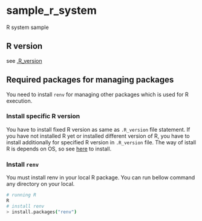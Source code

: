 # sample_r_system

R system sample

## R version

see [.R_version](./.R_version)

## Required packages for managing packages

You need to install `renv` for managing other packages which is used for R execution.

### Install specific R version

You have to install fixed R version as same as `.R_version` file statement.
If you have not installed R yet or installed different version of R, you have to install additionally for specified R version in `.R_version` file.
The way of istall R is depends on OS, so see [here](https://cloud.r-project.org/) to install.

### Install `renv`

You must install renv in your local R package.
You can run bellow command any directory on your local.

```bash
# running R
R
# install renv
> install.packages("renv")
```
